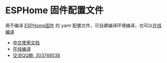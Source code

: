 # ESPHome 固件配置文件

用于编译 [ESPHome固件](https://esphome.io/) 的 yaml 配置文件，可自建编译环境编译，也可以[在线编译](http://airijia.com/ctl)


- [中文使用文档](http://airijia.com/doc/#/esphome/)
- [在线编译](http://airijia.com/ctl)
- [交流QQ群: 303748038](http://shang.qq.com/wpa/qunwpa?idkey=3bbdaf94d24cfee521803a3cf91cca04938b00848b72efdc9a3ec01cac802100)








